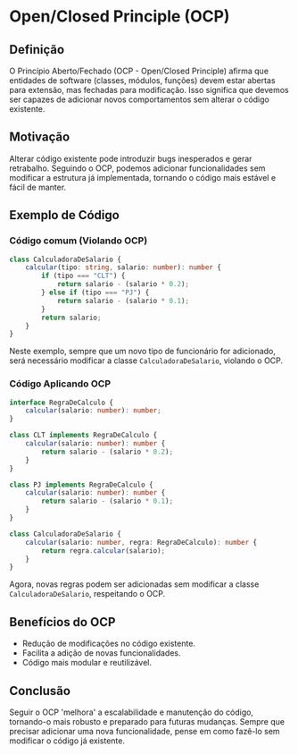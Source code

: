 # Open/Closed Principle (OCP)

## Definição
O Princípio Aberto/Fechado (OCP - Open/Closed Principle) afirma que entidades de software (classes, módulos, funções) devem estar abertas para extensão, mas fechadas para modificação. Isso significa que devemos ser capazes de adicionar novos comportamentos sem alterar o código existente.

## Motivação
Alterar código existente pode introduzir bugs inesperados e gerar retrabalho. Seguindo o OCP, podemos adicionar funcionalidades sem modificar a estrutura já implementada, tornando o código mais estável e fácil de manter.

## Exemplo de Código
### Código comum (Violando OCP)
```typescript
class CalculadoraDeSalario {
    calcular(tipo: string, salario: number): number {
        if (tipo === "CLT") {
            return salario - (salario * 0.2);
        } else if (tipo === "PJ") {
            return salario - (salario * 0.1);
        }
        return salario;
    }
}
```
Neste exemplo, sempre que um novo tipo de funcionário for adicionado, será necessário modificar a classe `CalculadoraDeSalario`, violando o OCP.

### Código Aplicando OCP
```typescript
interface RegraDeCalculo {
    calcular(salario: number): number;
}

class CLT implements RegraDeCalculo {
    calcular(salario: number): number {
        return salario - (salario * 0.2);
    }
}

class PJ implements RegraDeCalculo {
    calcular(salario: number): number {
        return salario - (salario * 0.1);
    }
}

class CalculadoraDeSalario {
    calcular(salario: number, regra: RegraDeCalculo): number {
        return regra.calcular(salario);
    }
}
```
Agora, novas regras podem ser adicionadas sem modificar a classe `CalculadoraDeSalario`, respeitando o OCP.

## Benefícios do OCP
- Redução de modificações no código existente.
- Facilita a adição de novas funcionalidades.
- Código mais modular e reutilizável.

## Conclusão
Seguir o OCP 'melhora' a escalabilidade e manutenção do código, tornando-o mais robusto e preparado para futuras mudanças. Sempre que precisar adicionar uma nova funcionalidade, pense em como fazê-lo sem modificar o código já existente.

